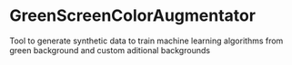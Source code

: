 # GreenScreenColorAugmentator
Tool to generate synthetic data to train machine learning algorithms from green background and custom aditional backgrounds
